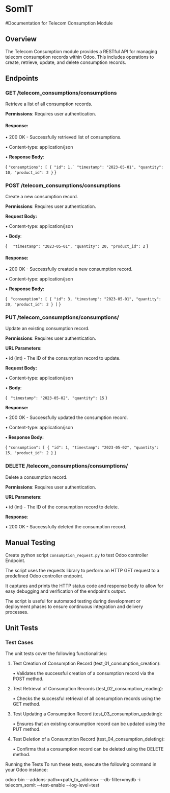 # SomIT

#Documentation for Telecom Consumption Module

## Overview
The Telecom Consumption module provides a RESTful API for managing telecom consumption records within Odoo. This includes operations to create, retrieve, update, and delete consumption records.

## Endpoints

### ____GET /telecom_consumptions/consumptions____

Retrieve a list of all consumption records. 

**Permissions**: Requires user authentication.

#### **Response**:
•	200 OK - Successfully retrieved list of consumptions.

•	Content-type: application/json

•	**Response Body**:

{
  ``"consumptions": [
    {
      "id": 1,`
      "timestamp": "2023-05-01",
      "quantity": 10,
      "product_id": 2
    }``
}

### **POST /telecom_consumptions/consumptions**
Create a new consumption record.

**Permissions**: Requires user authentication.

**Request Body:**

•	Content-type: application/json

•	**Body**:

{
`  "timestamp": "2023-05-01",
  "quantity": 20,
  "product_id": 2`
}

#### **Response:**

•	200 OK - Successfully created a new consumption record.

•	Content-type: application/json

•	**Response Body:**

{
 ` "consumption": [
    {
      "id": 3,
      "timestamp": "2023-05-01",
      "quantity": 20,
      "product_id": 2
    }
  ]`
}

### PUT /telecom_consumptions/consumptions/<id>

Update an existing consumption record.

**Permissions**: Requires user authentication.

**URL Parameters:**

•	id (int) - The ID of the consumption record to update.

**Request Body:**

•	Content-type: application/json

•	**Body**:

{
`
  "timestamp": "2023-05-02",
  "quantity": 15`
}

**Response:**

•	200 OK - Successfully updated the consumption record.

•	Content-type: application/json

**•	Response Body:**

{
  `"consumption": [
    {
      "id": 1,
      "timestamp": "2023-05-02",
      "quantity": 15,
      "product_id": 2
    }`
}

### DELETE /telecom_consumptions/consumptions/<id>

Delete a consumption record.

**Permissions**: Requires user authentication.

**URL Parameters:**

•	id (int) - The ID of the consumption record to delete.

**Response**:

•	200 OK - Successfully deleted the consumption record.

## Manual Testing

Create python script `consumption_request.py` to test Odoo controller Endpoint.
 

The script uses the requests library to perform an HTTP GET request to a predefined Odoo controller endpoint.

It captures and prints the HTTP status code and response body to allow for easy debugging and verification of the endpoint's output.

The script is useful for automated testing during development or deployment phases to ensure continuous integration and delivery processes.

## Unit Tests

### **Test Cases**

The unit tests cover the following functionalities:

1.	Test Creation of Consumption Record (test_01_consumption_creation):

      •	Validates the successful creation of a consumption record via the POST method.
2.	Test Retrieval of Consumption Records (test_02_consumption_reading):

      •	Checks the successful retrieval of all consumption records using the GET method.
      
3.	Test Updating a Consumption Record (test_03_consumption_updating):
  
      •	Ensures that an existing consumption record can be updated using the PUT method.
4.	Test Deletion of a Consumption Record (test_04_consumption_deleting):

      •	Confirms that a consumption record can be deleted using the DELETE method.

Running the Tests
To run these tests, execute the following command in your Odoo instance:

odoo-bin --addons-path=<path_to_addons> --db-filter=mydb -i telecom_somit --test-enable --log-level=test





